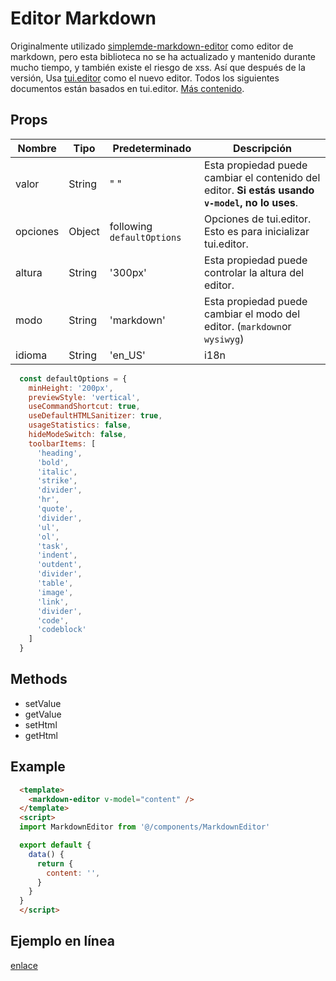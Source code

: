 # Editor Markdown <Badge text="v3.9.3+"/>

Originalmente utilizado [simplemde-markdown-editor](https://github.com/sparksuite/simplemde-markdown-editor) como editor de markdown, pero esta biblioteca no se ha actualizado y mantenido durante mucho tiempo, y también existe el riesgo de xss. Así que después de la <Badge text="v3.9.3+"/> versión, Usa [tui.editor](https://github.com/nhnent/tui.editor) como el nuevo editor. Todos los siguientes documentos están basados en tui.editor. [Más contenido](https://github.com/nhnent/tui.editor).

## Props

| Nombre    | Tipo      | Predeterminado                | Descripción    |
| --------  | ------    | --------                      | -------------------------------------------------- |
| valor     | String    | " "                           | Esta propiedad puede cambiar el contenido del editor. **Si estás usando `v-model`, no lo uses**. |
| opciones  | Object    | following `defaultOptions`    | Opciones de tui.editor. Esto es para inicializar tui.editor. |
| altura    | String    | '300px'                       | Esta propiedad puede controlar la altura del editor. |
| modo      | String    | 'markdown'                    | Esta propiedad puede cambiar el modo del editor. (`markdown`or `wysiwyg`) |
| idioma    | String    | 'en_US'                       | i18n          |

```js
  const defaultOptions = {
    minHeight: '200px',
    previewStyle: 'vertical',
    useCommandShortcut: true,
    useDefaultHTMLSanitizer: true,
    usageStatistics: false,
    hideModeSwitch: false,
    toolbarItems: [
      'heading',
      'bold',
      'italic',
      'strike',
      'divider',
      'hr',
      'quote',
      'divider',
      'ul',
      'ol',
      'task',
      'indent',
      'outdent',
      'divider',
      'table',
      'image',
      'link',
      'divider',
      'code',
      'codeblock'
    ]
  }
```

## Methods

- setValue
- getValue
- setHtml
- getHtml

## Example

```html
  <template>
    <markdown-editor v-model="content" />
  </template>
  <script>
  import MarkdownEditor from '@/components/MarkdownEditor'

  export default {
    data() {
      return {
        content: '',
      }
    }
  }
  </script>
```

## Ejemplo en línea

[enlace](https://panjiachen.github.io/vue-element-admin/#/components/markdown)
